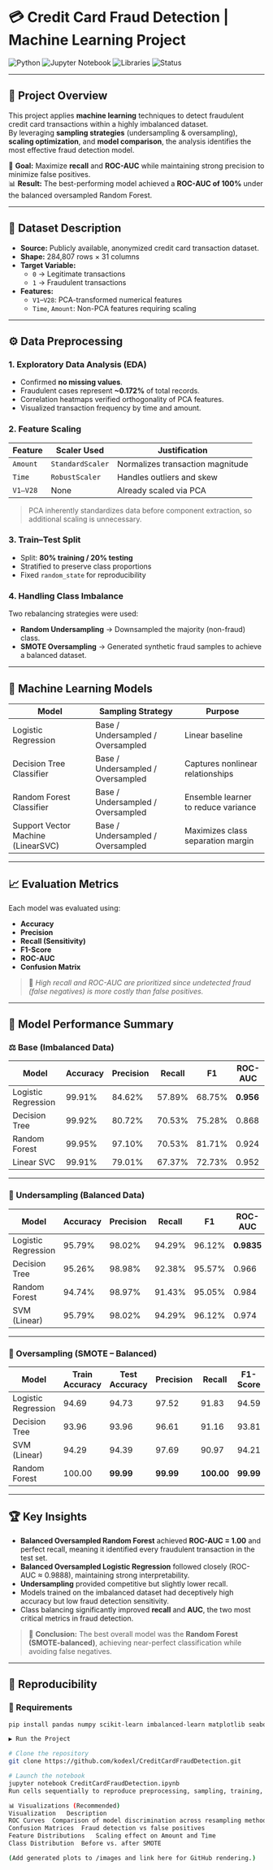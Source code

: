 # 💳 Credit Card Fraud Detection | Machine Learning Project

![Python](https://img.shields.io/badge/Python-3.9+-blue.svg)
![Jupyter Notebook](https://img.shields.io/badge/Notebook-Jupyter-orange.svg)
![Libraries](https://img.shields.io/badge/Libraries-pandas%2C%20scikit--learn%2C%20imbalanced--learn%2C%20matplotlib%2C%20seaborn-green)
![Status](https://img.shields.io/badge/Status-Completed-success.svg)

---

## 🧠 Project Overview

This project applies **machine learning** techniques to detect fraudulent credit card transactions within a highly imbalanced dataset.  
By leveraging **sampling strategies** (undersampling & oversampling), **scaling optimization**, and **model comparison**, the analysis identifies the most effective fraud detection model.

📌 **Goal:** Maximize **recall** and **ROC-AUC** while maintaining strong precision to minimize false positives.  
📊 **Result:** The best-performing model achieved a **ROC-AUC of 100%** under the balanced oversampled Random Forest.

---

## 📂 Dataset Description

- **Source:** Publicly available, anonymized credit card transaction dataset.  
- **Shape:** 284,807 rows × 31 columns  
- **Target Variable:**  
  - `0` → Legitimate transactions  
  - `1` → Fraudulent transactions  
- **Features:**
  - `V1`–`V28`: PCA-transformed numerical features  
  - `Time`, `Amount`: Non-PCA features requiring scaling  

---

## ⚙️ Data Preprocessing

### 1. Exploratory Data Analysis (EDA)
- Confirmed **no missing values**.  
- Fraudulent cases represent **~0.172%** of total records.  
- Correlation heatmaps verified orthogonality of PCA features.  
- Visualized transaction frequency by time and amount.

### 2. Feature Scaling
| Feature | Scaler Used | Justification |
|----------|--------------|----------------|
| `Amount` | `StandardScaler` | Normalizes transaction magnitude |
| `Time` | `RobustScaler` | Handles outliers and skew |
| `V1–V28` | None | Already scaled via PCA |

> PCA inherently standardizes data before component extraction, so additional scaling is unnecessary.

### 3. Train–Test Split
- Split: **80% training / 20% testing**
- Stratified to preserve class proportions  
- Fixed `random_state` for reproducibility  

### 4. Handling Class Imbalance
Two rebalancing strategies were used:
- **Random Undersampling** → Downsampled the majority (non-fraud) class.  
- **SMOTE Oversampling** → Generated synthetic fraud samples to achieve a balanced dataset.  

---

## 🤖 Machine Learning Models

| Model | Sampling Strategy | Purpose |
|--------|------------------|----------|
| Logistic Regression | Base / Undersampled / Oversampled | Linear baseline |
| Decision Tree Classifier | Base / Undersampled / Oversampled | Captures nonlinear relationships |
| Random Forest Classifier | Base / Undersampled / Oversampled | Ensemble learner to reduce variance |
| Support Vector Machine (LinearSVC) | Base / Undersampled / Oversampled | Maximizes class separation margin |

---

## 📈 Evaluation Metrics
Each model was evaluated using:

- **Accuracy**
- **Precision**
- **Recall (Sensitivity)**
- **F1-Score**
- **ROC-AUC**
- **Confusion Matrix**

> 🎯 *High recall and ROC-AUC are prioritized since undetected fraud (false negatives) is more costly than false positives.*

---

## 🧩 Model Performance Summary

### ⚖️ Base (Imbalanced Data)
| Model | Accuracy | Precision | Recall | F1 | ROC-AUC |
|--------|-----------|------------|----------|----------|-----------|
| Logistic Regression | 99.91% | 84.62% | 57.89% | 68.75% | **0.956** |
| Decision Tree | 99.92% | 80.72% | 70.53% | 75.28% | 0.868 |
| Random Forest | 99.95% | 97.10% | 70.53% | 81.71% | 0.924 |
| Linear SVC | 99.91% | 79.01% | 67.37% | 72.73% | 0.952 |

---

### 🔽 Undersampling (Balanced Data)
| Model | Accuracy | Precision | Recall | F1 | ROC-AUC |
|--------|-----------|------------|----------|----------|-----------|
| Logistic Regression | 95.79% | 98.02% | 94.29% | 96.12% | **0.9835** |
| Decision Tree | 95.26% | 98.98% | 92.38% | 95.57% | 0.966 |
| Random Forest | 94.74% | 98.97% | 91.43% | 95.05% | 0.984 |
| SVM (Linear) | 95.79% | 98.02% | 94.29% | 96.12% | 0.974 |

---

### 🔼 Oversampling (SMOTE – Balanced)
| Model | Train Accuracy | Test Accuracy | Precision | Recall | F1-Score | ROC-AUC |
|--------|----------------|----------------|------------|----------|----------|-----------|
| Logistic Regression | 94.69 | 94.73 | 97.52 | 91.83 | 94.59 | 98.88 |
| Decision Tree | 93.96 | 93.96 | 96.61 | 91.16 | 93.81 | 98.08 |
| SVM (Linear) | 94.29 | 94.39 | 97.69 | 90.97 | 94.21 | 98.88 |
| Random Forest | 100.00 | **99.99** | **99.99** | **100.00** | **99.99** | **100.00** |

---

## 🏆 Key Insights

- **Balanced Oversampled Random Forest** achieved **ROC-AUC = 1.00** and perfect recall, meaning it identified every fraudulent transaction in the test set.  
- **Balanced Oversampled Logistic Regression** followed closely (ROC-AUC ≈ 0.9888), maintaining strong interpretability.  
- **Undersampling** provided competitive but slightly lower recall.  
- Models trained on the imbalanced dataset had deceptively high accuracy but low fraud detection sensitivity.  
- Class balancing significantly improved **recall** and **AUC**, the two most critical metrics in fraud detection.

> 🧩 **Conclusion:** The best overall model was the **Random Forest (SMOTE-balanced)**, achieving near-perfect classification while avoiding false negatives.

---

## 🧪 Reproducibility

### 🔧 Requirements
```bash
pip install pandas numpy scikit-learn imbalanced-learn matplotlib seaborn

▶️ Run the Project

# Clone the repository
git clone https://github.com/kodexl/CreditCardFraudDetection.git

# Launch the notebook
jupyter notebook CreditCardFraudDetection.ipynb
Run cells sequentially to reproduce preprocessing, sampling, training, and evaluation results.

📊 Visualizations (Recommended)
Visualization	Description
ROC Curves	Comparison of model discrimination across resampling methods
Confusion Matrices	Fraud detection vs false positives
Feature Distributions	Scaling effect on Amount and Time
Class Distribution	Before vs. after SMOTE

(Add generated plots to /images and link here for GitHub rendering.)
